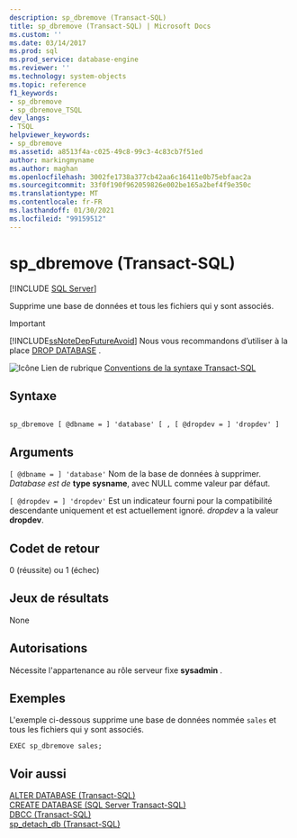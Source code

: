 ```yaml
---
description: sp_dbremove (Transact-SQL)
title: sp_dbremove (Transact-SQL) | Microsoft Docs
ms.custom: ''
ms.date: 03/14/2017
ms.prod: sql
ms.prod_service: database-engine
ms.reviewer: ''
ms.technology: system-objects
ms.topic: reference
f1_keywords:
- sp_dbremove
- sp_dbremove_TSQL
dev_langs:
- TSQL
helpviewer_keywords:
- sp_dbremove
ms.assetid: a8513f4a-c025-49c8-99c3-4c83cb7f51ed
author: markingmyname
ms.author: maghan
ms.openlocfilehash: 3002fe1738a377cb42aa6c16411e0b75ebfaac2a
ms.sourcegitcommit: 33f0f190f962059826e002be165a2bef4f9e350c
ms.translationtype: MT
ms.contentlocale: fr-FR
ms.lasthandoff: 01/30/2021
ms.locfileid: "99159512"
---
```

# <a name="sp_dbremove-transact-sql"></a>sp_dbremove (Transact-SQL)
[!INCLUDE [SQL Server](../../includes/applies-to-version/sqlserver.md)]

  Supprime une base de données et tous les fichiers qui y sont associés.  
  
> [!IMPORTANT]  
>  [!INCLUDE[ssNoteDepFutureAvoid](../../includes/ssnotedepfutureavoid-md.md)] Nous vous recommandons d’utiliser à la place [DROP DATABASE](../../t-sql/statements/drop-database-transact-sql.md) .  
  
 ![Icône Lien de rubrique](../../database-engine/configure-windows/media/topic-link.gif "Icône du lien de rubrique") [Conventions de la syntaxe Transact-SQL](../../t-sql/language-elements/transact-sql-syntax-conventions-transact-sql.md)  
  
## <a name="syntax"></a>Syntaxe  
  
```  
  
sp_dbremove [ @dbname = ] 'database' [ , [ @dropdev = ] 'dropdev' ]   
```  
  
## <a name="arguments"></a>Arguments  
`[ @dbname = ] 'database'` Nom de la base de données à supprimer. *Database est de* **type sysname**, avec NULL comme valeur par défaut.  
  
`[ @dropdev = ] 'dropdev'` Est un indicateur fourni pour la compatibilité descendante uniquement et est actuellement ignoré. *dropdev* a la valeur **dropdev**.  
  
## <a name="return-code-values"></a>Codet de retour  
 0 (réussite) ou 1 (échec)  
  
## <a name="result-sets"></a>Jeux de résultats  
 None  
  
## <a name="permissions"></a>Autorisations  
 Nécessite l'appartenance au rôle serveur fixe **sysadmin** .  
  
## <a name="examples"></a>Exemples  
 L'exemple ci-dessous supprime une base de données nommée `sales` et tous les fichiers qui y sont associés.  
  
```  
EXEC sp_dbremove sales;  
```  
  
## <a name="see-also"></a>Voir aussi  
 [ALTER DATABASE &#40;Transact-SQL&#41;](../../t-sql/statements/alter-database-transact-sql.md)   
 [CREATE DATABASE &#40;SQL Server Transact-SQL&#41;](../../t-sql/statements/create-database-transact-sql.md)   
 [DBCC &#40;Transact-SQL&#41;](../../t-sql/database-console-commands/dbcc-transact-sql.md)   
 [sp_detach_db &#40;Transact-SQL&#41;](../../relational-databases/system-stored-procedures/sp-detach-db-transact-sql.md)  
  
